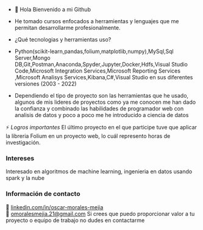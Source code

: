 - 👋 Hola Bienvenido a mi Github

- He tomado cursos enfocados a herramientas y lenguajes que me permitan desarrollarme profesionalmente.

- ¿Qué tecnologias y herramientas uso?
- Python(scikit-learn,pandas,folium,matplotlib,numpy),MySql,Sql Server,Mongo DB,Git,Postman,Anaconda,Spyder,Jupyter,Docker,Hdfs,Visual Studio Code,Microsoft Integration Services,Microsoft Reporting Services
,Microsoft Analisys Services,Kibana,C#,Visual Studio en sus diferentes versiones (2003 - 2022)

- Dependiendo el tipo de proyecto son las herramientas que he usado, algunos de mis lideres de proyectos como ya me conocen me han dado la confianza y combinado las habilidades de programador web con analisis de datos y poco a poco me he introducido a ciencia de datos

:zap: *Logros importantes*
El último proyecto en el que participe tuve que aplicar la libreria Folium en un proyecto web, lo cuál represento horas de investigación.

### Intereses
Interesado en algoritmos de machine learning, ingenieria en datos usando spark y la nube


### Información de contacto
:link: [linkedin.com/in/oscar-morales-mejia](https://www.linkedin.com/in/oscar-morales-mejia/)  
:e-mail: omoralesmejia.21@gmail.com
Si crees que puedo proporcionar valor a tu proyecto o equipo de trabajo no dudes en contactarme

